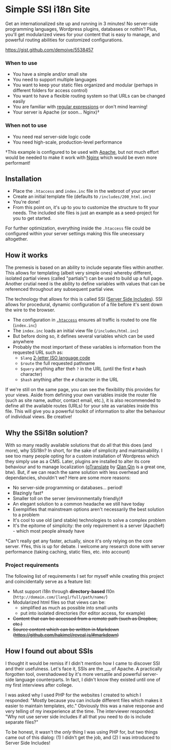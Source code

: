 # Simple SSI i18n Site
Get an internationalized site up and running in 3 minutes! No server-side programming languages, Wordpress plugins, databases or nothin'! Plus, you'll get modularized views for your content that is easy to manage, and powerful routing abilities for customized configurations.

https://gist.github.com/demoive/5538457

### When to use
- You have a simple and/or small site
- You need to support multiple languages
- You want to keep your static files organized and modular (perhaps in different folders for access control)
- You want to have a flexible routing system so that URLs can be changed easily
- You are familiar with [regular expressions](http://www.regular-expressions.info/) or don't mind learning!
- Your server is Apache (or soon... Nginx)†

### When not to use
- You need real server-side logic code
- You need high-scale, production-level performance

†This example is configured to be used with [Apache](http://httpd.apache.org/docs/current/howto/ssi.html), but not much effort would be needed to make it work with [Nginx](http://nginx.org/en/docs/http/ngx_http_ssi_module.html) which would be even more performant!

## Installation
- Place the `.htaccess` and `index.inc` file in the webroot of your server
- Create an initial template file (defaults to `/includes/200_html.inc`)
- You're done!
- From this point on, it's up to you to customize the structure to fit your needs. The included site files is just an example as a seed-project for you to get started.

For further optimization, everything inside the `.htaccess` file could be configured within your server settings making this file unecessary altogether.


## How it works
The premesis is based on an ability to include separate files within another. This allows for templating (albeit very simple ones) whereby different, isolated partial views (called "partials") can be used to build up a full page. Another crutial need is the ability to define variables with values that can be referenced throughout any subsequent partial view.

The technology that allows for this is called SSI ([Server Side Includes](http://en.wikipedia.org/wiki/Server_Side_Includes)). SSI allows for procedural, dynamic configuration of a file before it's sent down the wire to the browser.

- The configuration in [`.htaccess`](http://en.wikipedia.org/wiki/Htaccess) ensures all traffic is routed to one file (`index.inc`)
- The `index.inc` loads an initial view file (`/includes/html.inc`)
- But before doing so, it defines several variables which can be used anywhere
- Probably the most important of these variables is information from the requested URL such as:
  - `$lang` [2-letter ISO language code](http://en.wikipedia.org/wiki/List_of_ISO_639-1_codes)
  - `$route` the full requested pathname
  - `$query` anything after theh `?` in the URL (until the first `#` hash character)
  - `$hash` anything after the `#` character in the URL

If we're still on the same page, you can see the flexibility this provides for your views. Aside from defining your own variables inside the router file (such as site name, author, contact email, etc.), it is also recommended to define all the available routes (URLs) for your site as variables inside this file. This will give you a powerful toolkit of information to alter the behaviour of individual views. Be creative!


## Why the SSi18n solution?
With so many readily available solutions that do all that this does (and more), why SSi18n? In short, for the sake of simplicity and maintainability. I see too many people opting for a custom installation of Wordpress which they simply use as a CMS. Later, plugins are installed to alter its core behaviour and to manage localization ([qTranslate](http://wordpress.org/extend/plugins/qtranslate/) by [Qian Qin](http://www.qianqin.de/qtranslate/) is a great one, btw). But, if we can reach the same solution with less overhead and dependancies, shouldn't we? Here are some more reasons:

- No server-side programming or databases... period!
- Blazingly fast†
- Smaller toll on the server (environmentally friendly)‡
- An elegant solution to a common headache we still have today
- Exemplifies that mainstream options aren't necessarily the best solution to a problem
- It's cool to use old (and stable) technologies to solve a complex problem
- It's the epitome of simplicity: the only requirement is a server (Apache‡) - which most people already have

†Can't really get any faster, actually, since it's only relying on the core server.
‡Yes, this is up for debate. I welcome any research done with server performance (taking caching, static files, etc. into account)

### Project requirements
The following list of requirements I set for myself while creating this project and coincidentally serve as a feature list:

- Must support i18n through **directory-based** l10n (`http://domain.com/[lang]/full/path/name/`)
- Modularized html files so that views can be:
  - simplified as much as possible into small units
  - put into isolated directories (for editor access, for example)
- <del>Content that can be accessed from a remote path (such as Dropbox, etc.)</del>
- <del>Source content which can be written in Markdown (https://github.com/hakimel/reveal.js/#markdown)</del>


<!--
https://github.com/chjj/marked
```html
<section data-markdown="example.md" data-separator="^\n\n\n" data-vertical="^\n\n"></section>
```

```html
<section data-markdown>
    <script type="text/template">
        <!--#include virtual="/includes/200_html.inc"
    </script>
</section>
```
-->


## How I found out about SSIs
I thought it would be remiss if I didn't mention how I came to discover SSI and their usefulness. Let's face it, SSIs are the ___ of Apache. A practically forgotten tool, overshadowed by it's more versatile and powerful server-side language counterparts. In fact, I didn't know they existed until one of my first interviews after college.

I was asked why I used PHP for the websites I created to which I responded: "Mostly because you can include different files which makes it easier to maintain templates, etc." Obviously this was a naive response and very telling of my inexperience at the time. The interviewer responded: "Why not use server side includes if all that you need to do is include separate files?"

To be honest, it wasn't the _only_ thing I was using PHP for, but two things came out of this dialog: (1) I didn't get the job, and (2) I was introduced to Server Side Includes!